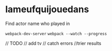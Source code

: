 # lameufquijouedans
Find actor name who played in

`webpack-dev-server`
`webpack --watch --progress`

// TODO
// add tv
// catch errors
//trier results